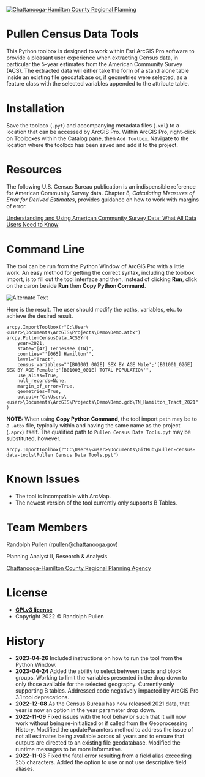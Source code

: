 <a href="http://chcrpa.org"><img src="https://chcrpa.org/wp-content/uploads/2017/01/chc-rpa-logo-1.png" title="Chattanooga-Hamilton County Regional Planning" alt="Chattanooga-Hamilton County Regional Planning"></a>


# <a name="pullen-census-data-tools"></a> Pullen Census Data Tools
This Python toolbox is designed to work within Esri ArcGIS Pro software to provide a pleasant user experience when extracting Census data, in particular the 5-year estimates from the American Community Survey (ACS).  The extracted data will either take the form of a stand alone table inside an existing file geodatabase or, if geometries were selected, as a feature class with the selected variables appended to the attribute table.  


# <a name="installation"></a>Installation
Save the toolbox (```.pyt```) and accompanying metadata files (```.xml```) to a location that can be accessed by ArcGIS Pro.  Within ArcGIS Pro, right-click on Toolboxes within the Catalog pane, then ```Add Toolbox```.  Navigate to the location where the toolbox has been saved and add it to the project.


# <a name="resources"></a>Resources
The following U.S. Census Bureau publication is an indispensible reference for American Community Survey data.  Chapter 8, <i>Calculating Measures of Error for Derived Estimates</i>, provides guidance on how to work with margins of error.

<a href="https://www.census.gov/programs-surveys/acs/library/handbooks/general.html">Understanding and Using American Community Survey Data: What All Data Users Need to Know</a>


# <a name="Command Line"></a>Command Line
The tool can be run from the Python Window of ArcGIS Pro with a little work.  An easy method for getting the correct syntax, including the toolbox import, is to fill out the tool interface and then, instead of clicking **Run**, click on the caron beside **Run** then **Copy Python Command**.

<img src="https://chcrpa.org/wp-content/uploads/2023/04/ACS5Yr-GUI.png" title="Pullen Census Data Tool ACS 5-Yr Example" alt="Alternate Text"></a>

Here is the result.  The user should modify the paths, variables, etc. to achieve the desired result.
```
arcpy.ImportToolbox(r"C:\User\<user>\Documents\ArcGIS\Projects\Demo\Demo.atbx")
arcpy.PullenCensusData.ACS5Yr(
    year=2021,
    state="[47] Tennessee (TN)",
    counties="'[065] Hamilton'",
    level="Tract",
    census_variables="'[B01001_002E] SEX BY AGE Male';'[B01001_026E] SEX BY AGE Female';'[B01003_001E] TOTAL POPULATION'",
    use_alias=True,
    null_records=None,
    margin_of_error=True,
    geometries=True,
    output=r"C:\Users\<user>\Documents\ArcGIS\Projects\Demo\Demo.gdb\TN_Hamilton_Tract_2021"
)
```

**NOTE:**  When using **Copy Python Command**, the tool import path may be to a ```.atbx``` file, typically within and having the same name as the project (```.aprx```) itself.  The qualified path to ```Pullen Census Data Tools.pyt``` may be substituted, however.

```arcpy.ImportToolbox(r"C:\Users\<user>\Documents\GitHub\pullen-census-data-tools\Pullen Census Data Tools.pyt")```

# <a name="known-issues"></a>Known Issues
- The tool is incompatible with ArcMap.
- The newest version of the tool currently only supports B Tables.


# <a name="team-members"></a>Team Members
Randolph Pullen (<rpullen@chattanooga.gov>)

Planning Analyst II, Research & Analysis

<a href="http://chcrpa.org">Chattanooga-Hamilton County Regional Planning Agency</a>


# <a name="installation"></a>License
- **[GPLv3 license](https://www.gnu.org/licenses/gpl-3.0.en.html)**
- Copyright 2022 © Randolph Pullen


# <a name="history"></a>History
- **2023-04-26** Included instructions on how to run the tool from the Python Window.
- **2023-04-24** Added the ability to select between tracts and block groups.  Working to limit the variables presented in the drop down to only those available for the selected geography.  Currently only supporting B tables.  Addressed code negatively impacted by ArcGIS Pro 3.1 tool deprecations.
- **2022-12-08** As the Census Bureau has now released 2021 data, that year is now an option in the year parameter drop down.
- **2022-11-09** Fixed issues with the tool behavior such that it will now work without being re-initialized or if called from the Geoprocessing History.  Modified the updateParamters method to address the issue of not all estimates being available across all years and to ensure that outputs are directed to an existing file geodatabase.  Modified the runtime messages to be more informative.  
- **2022-11-03** Fixed the fatal error resulting from a field alias exceeding 255 characters.  Added the option to use or not use descriptive field aliases.
